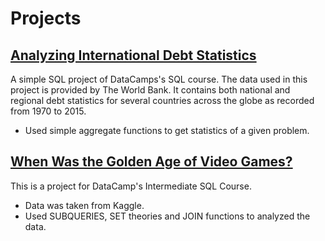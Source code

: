 # Projects

## [Analyzing International Debt Statistics](https://github.com/jchiros/international-debt-stats.git)

A simple SQL project of DataCamps's SQL course. The data used in this project is provided by The World Bank. It contains both national and regional debt statistics for several countries across the globe as recorded from 1970 to 2015.

* Used simple aggregate functions to get statistics of a given problem.
  
## [When Was the Golden Age of Video Games?](https://github.com/jchiros/video_game_sales.git)

This is a project for DataCamp's Intermediate SQL Course.

* Data was taken from Kaggle.
* Used SUBQUERIES, SET theories and JOIN functions to analyzed the data.
